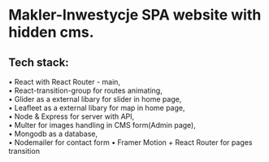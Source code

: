 # Makler-Inwestycje SPA website with hidden cms.

## Tech stack:

 • React with React Router - main, <br/> 
 • React-transition-group for routes animating, <br/>
 • Glider as a external libary for slider in home page, <br/>
 • Leafleet as a external libary for map in home page, <br/>
 • Node & Express for server with API, <br/>
 • Multer for images handling in CMS form(Admin page), <br/>
 • Mongodb as a database, <br/>
 • Nodemailer for contact form
 • Framer Motion + React Router for pages transition

